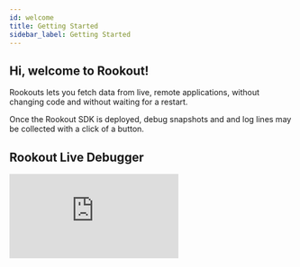 ```yaml
---
id: welcome
title: Getting Started
sidebar_label: Getting Started
---
```

## Hi, welcome to Rookout!

Rookouts lets you fetch data from live, remote applications, without changing code and without waiting for a restart.

Once the Rookout SDK is deployed, debug snapshots and and log lines may be collected with a click of a button.

## Rookout Live Debugger

<iframe width={560} height={315} src="https://www.youtube.com/embed/3U99qdYKNmw" title="YouTube video player" frameBorder="0" allow="accelerometer; autoplay; clipboard-write; encrypted-media; gyroscope; picture-in-picture" allowFullScreen={true} />

Rookout Live Debugger provides a debugger-like production-grade tool for applications running in a wide variety of technologies and deployments.

Use Non-Breaking Breakpoints to instantly see the full state of your app, including variable values, stack traces, and more.

## Rookout Live Logger

<iframe width={560} height={315} src="https://www.youtube.com/embed/YvbfaNbEQo4" title="YouTube video player" frameBorder="0" allow="accelerometer; autoplay; clipboard-write; encrypted-media; gyroscope; picture-in-picture" allowFullScreen={true} />

Rookout Live Logger provides a live-tail-like experience, letting you increase log verbosity immediately and safely.

Use advanced, context based filters to switch on hidden Debug or Trace log lines and quickly get to the root cause of an issue.

## Integrate with your version control

When working on a remote environment, it's imperative to know exactly what source code it's executing.

Rookout integrates with your source-control provider to fetch you the correct source code for each and every environment (see our [source code security page](https://www.rookout.com/security/source-code-security) for more info).

## Integrate with your observability tools

When investigating application issues, existing observability tools such as logging, tracing and error tracking, are an important source of information.

Rookout integrates with those services to show you the corresponding transaction identifiers.

Rookout even empowers you to add logs, metrics, and alerts to running applications on the fly, seeing them side-by-side with traditional logs and metrics.

## Key features

1.  Debug multiple applications simultaneously.
2.  Conditional breakpoints for pinpoint collection.
3.  Profiling capabilities.
4.  Version control integration.
5.  OpenTracing integration.
6.  Create new logs, metrics and alerts.
7.  Negligible performance overhead with strict controls.
8.  Enterprise grade [security](https://www.rookout.com/security).

## How does it work?

Rookout's SDKs and agents use bytecode-manipulation (and similar techniques) to instantly add the instructions for data collection to the application's code as soon as you add a non-breaking breakpoint.

## What's next?

-   Sign up to [Rookout](https://app.rookout.com) and [deploy](setup-intro.md) on your first application.
-   Find your specific deployment in our [Deployment Examples](deployment-examples.md).
-   Checkout the [Rookout workshop](https://github.com/Rookout/rookout-training) on GitHub.
-   Reach out to us if anything is unclear: {"{"}@inject: supportEmail{"}"}.
